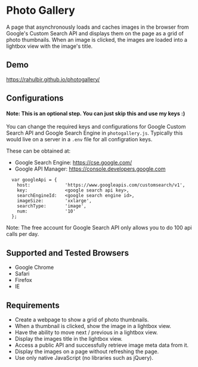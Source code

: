 # Photo Gallery
A page that asynchronously loads and caches images in the browser from Google's Custom Search API and displays them on the page as a grid of photo thumbnails. When an image is clicked, the images are loaded into a lightbox view with the image's title. 

## Demo
https://rahulbir.github.io/photogallery/


## Configurations
#### Note: This is an optional step. You can just skip this and use my keys :) 

You can change the required keys and configurations for Google Custom Search API and Google Search Engine in `photogallery.js`. Typically this would live on a server in a `.env` file for all configration keys. 

These can be obtained at: 
- Google Search Engine: https://cse.google.com/
- Google API Manager: https://console.developers.google.com

```
  var googleApi = {
    host:             'https://www.googleapis.com/customsearch/v1',
    key:              <google search api key>,
    searchEngineId:   <google search engine id>,
    imageSize:        'xxlarge',
    searchType:       'image',
    num:              '10'
  };
```

Note: The free account for Google Search API only allows you to do 100 api calls per day.

## Supported and Tested Browsers
- Google Chrome
- Safari 
- Firefox 
- IE

## Requirements
- Create a webpage to show a grid of photo thumbnails.
- When a thumbnail is clicked, show the image in a lightbox view.
- Have the ability to move next / previous in a lightbox view.
- Display the images title in the lightbox view.
- Access a public API and successfully retrieve image meta data from it.
- Display the images on a page without refreshing the page.
- Use only native JavaScript (no libraries such as jQuery).

